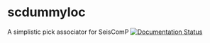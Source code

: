 # scdummyloc
A simplistic pick associator for SeisComP
[![Documentation Status](https://readthedocs.org/projects/scdummyloc/badge/?version=latest)](https://scdummyloc.readthedocs.io/en/latest/?badge=latest)
